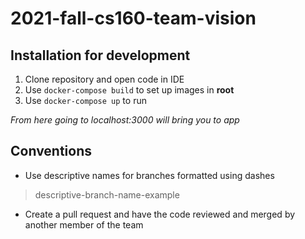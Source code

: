 # 2021-fall-cs160-team-vision
## Installation for development
1. Clone repository and open code in IDE
2. Use `docker-compose build` to set up images in **root**
3. Use `docker-compose up` to run

*From here going to localhost:3000 will bring you to app*

## Conventions
- Use descriptive names for branches formatted using dashes
> descriptive-branch-name-example
- Create a pull request and have the code reviewed and merged by another member of the team
